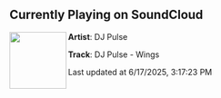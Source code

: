## Currently Playing on SoundCloud

[<img align="left" width="100" src="https://i1.sndcdn.com/artworks-mGIwXRyCPS3CWKpp-pP9ibg-t500x500.png">](https://soundcloud.com/dnzrecords/dj-pulse-wings)

**Artist**: DJ Pulse 

**Track**: DJ Pulse - Wings

Last updated at 6/17/2025, 3:17:23 PM

